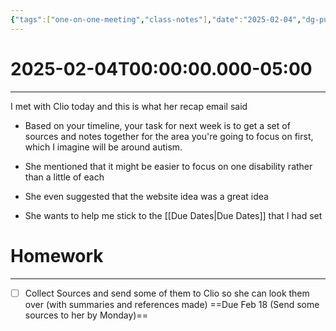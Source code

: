 ```yaml
---
{"tags":["one-on-one-meeting","class-notes"],"date":"2025-02-04","dg-publish":true,"homework":true,"permalink":"/Class Notes/2-4-2025/","dgPassFrontmatter":true}
---
```


# 2025-02-04T00:00:00.000-05:00
---
I met with Clio today and this is what her recap email said 
- Based on your timeline, your task for next week is to get a set of sources and notes together for the area you're going to focus on first, which I imagine will be around autism.

-  She mentioned that it might be easier to focus on one disability rather than a little of each
- She even suggested that the website idea was a great idea
- She wants to help me stick to the [[Due Dates\|Due Dates]] that I had set 


# Homework
---
- [ ] Collect Sources and send some of them to Clio so she can look them over (with summaries and references made) ==Due Feb 18 (Send some sources to her by Monday)==